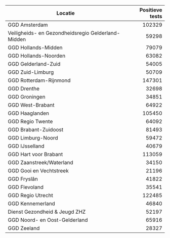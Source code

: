 | Locatie | Positieve tests |
|---------|----------------:|
| GGD Amsterdam                            | 102329 |
| Veiligheids- en Gezondheidsregio Gelderland-Midden | 59298 |
| GGD Hollands-Midden                      | 79079 |
| GGD Hollands-Noorden                     | 63082 |
| GGD Gelderland-Zuid                      | 54005 |
| GGD Zuid-Limburg                         | 50709 |
| GGD Rotterdam-Rijnmond                   | 147301 |
| GGD Drenthe                              | 32698 |
| GGD Groningen                            | 34851 |
| GGD West-Brabant                         | 64922 |
| GGD Haaglanden                           | 105450 |
| GGD Regio Twente                         | 64092 |
| GGD Brabant-Zuidoost                     | 81493 |
| GGD Limburg-Noord                        | 59472 |
| GGD IJsselland                           | 40679 |
| GGD Hart voor Brabant                    | 113059 |
| GGD Zaanstreek/Waterland                 | 34150 |
| GGD Gooi en Vechtstreek                  | 21196 |
| GGD Fryslân                              | 41822 |
| GGD Flevoland                            | 35541 |
| GGD Regio Utrecht                        | 122485 |
| GGD Kennemerland                         | 46840 |
| Dienst Gezondheid & Jeugd ZHZ            | 52197 |
| GGD Noord- en Oost-Gelderland            | 65916 |
| GGD Zeeland                              | 28327 |
